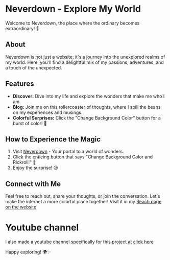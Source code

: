 # Neverdown - Explore My World

Welcome to Neverdown, the place where the ordinary becomes extraordinary! 🚀

## About

Neverdown is not just a website; it's a journey into the unexplored realms of my world. Here, you'll find a delightful mix of my passions, adventures, and a touch of the unexpected.

## Features

- **Discover:** Dive into my life and explore the wonders that make me who I am.
- **Blog:** Join me on this rollercoaster of thoughts, where I spill the beans on my experiences and musings.
- **Colorful Surprises:** Click the "Change Background Color" button for a burst of color! 🌈

## How to Experience the Magic

1. Visit [Neverdown](https://rplg.co/4bde4260) - Your portal to a world of wonders.
2. Click the enticing button that says "Change Background Color and Rickroll!" 🎉
3. Enjoy the surprise! 😉

## Connect with Me

Feel free to reach out, share your thoughts, or join the conversation. Let's make the internet a more colorful place together!
Visit it in my [Reach page on the website](https://rplg.co/4bde4260#reach-me)

# Youtube channel
I also made a youtube channel specifically for this project at [click here](https://rplg.co/4bde4260#youtube)

Happy exploring! 🌍✨
